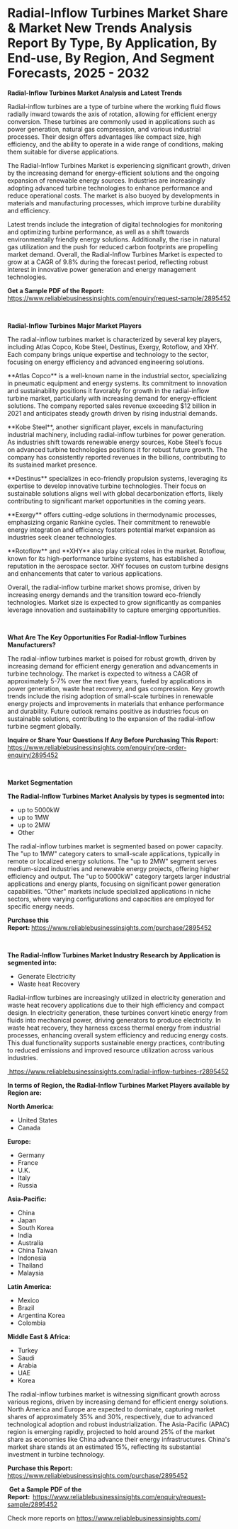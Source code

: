 <p><h1>Radial-Inflow Turbines Market Share & Market New Trends Analysis Report By Type, By Application, By End-use, By Region, And Segment Forecasts, 2025 - 2032</h1></p><p><strong>Radial-Inflow Turbines Market Analysis and Latest Trends</strong></p>
<p><p>Radial-inflow turbines are a type of turbine where the working fluid flows radially inward towards the axis of rotation, allowing for efficient energy conversion. These turbines are commonly used in applications such as power generation, natural gas compression, and various industrial processes. Their design offers advantages like compact size, high efficiency, and the ability to operate in a wide range of conditions, making them suitable for diverse applications.</p><p>The Radial-Inflow Turbines Market is experiencing significant growth, driven by the increasing demand for energy-efficient solutions and the ongoing expansion of renewable energy sources. Industries are increasingly adopting advanced turbine technologies to enhance performance and reduce operational costs. The market is also buoyed by developments in materials and manufacturing processes, which improve turbine durability and efficiency.</p><p>Latest trends include the integration of digital technologies for monitoring and optimizing turbine performance, as well as a shift towards environmentally friendly energy solutions. Additionally, the rise in natural gas utilization and the push for reduced carbon footprints are propelling market demand. Overall, the Radial-Inflow Turbines Market is expected to grow at a CAGR of 9.8% during the forecast period, reflecting robust interest in innovative power generation and energy management technologies.</p></p>
<p><strong>Get a Sample PDF of the Report:&nbsp;</strong> <a href="https://www.reliablebusinessinsights.com/enquiry/request-sample/2895452?utm_campaign=3256&utm_medium=2&utm_source=Github&utm_content=ia&utm_term=15032025&utm_id=radial-inflow-turbines">https://www.reliablebusinessinsights.com/enquiry/request-sample/2895452</a></p>
<p>&nbsp;</p>
<p><strong>Radial-Inflow Turbines Major Market Players</strong></p>
<p><p>The radial-inflow turbines market is characterized by several key players, including Atlas Copco, Kobe Steel, Destinus, Exergy, Rotoflow, and XHY. Each company brings unique expertise and technology to the sector, focusing on energy efficiency and advanced engineering solutions.</p><p>**Atlas Copco** is a well-known name in the industrial sector, specializing in pneumatic equipment and energy systems. Its commitment to innovation and sustainability positions it favorably for growth in the radial-inflow turbine market, particularly with increasing demand for energy-efficient solutions. The company reported sales revenue exceeding $12 billion in 2021 and anticipates steady growth driven by rising industrial demands.</p><p>**Kobe Steel**, another significant player, excels in manufacturing industrial machinery, including radial-inflow turbines for power generation. As industries shift towards renewable energy sources, Kobe Steel’s focus on advanced turbine technologies positions it for robust future growth. The company has consistently reported revenues in the billions, contributing to its sustained market presence.</p><p>**Destinus** specializes in eco-friendly propulsion systems, leveraging its expertise to develop innovative turbine technologies. Their focus on sustainable solutions aligns well with global decarbonization efforts, likely contributing to significant market opportunities in the coming years.</p><p>**Exergy** offers cutting-edge solutions in thermodynamic processes, emphasizing organic Rankine cycles. Their commitment to renewable energy integration and efficiency fosters potential market expansion as industries seek cleaner technologies.</p><p>**Rotoflow** and **XHY** also play critical roles in the market. Rotoflow, known for its high-performance turbine systems, has established a reputation in the aerospace sector. XHY focuses on custom turbine designs and enhancements that cater to various applications.</p><p>Overall, the radial-inflow turbine market shows promise, driven by increasing energy demands and the transition toward eco-friendly technologies. Market size is expected to grow significantly as companies leverage innovation and sustainability to capture emerging opportunities.</p></p>
<p>&nbsp;</p>
<p><strong>What Are The Key Opportunities For Radial-Inflow Turbines Manufacturers?</strong></p>
<p><p>The radial-inflow turbines market is poised for robust growth, driven by increasing demand for efficient energy generation and advancements in turbine technology. The market is expected to witness a CAGR of approximately 5-7% over the next five years, fueled by applications in power generation, waste heat recovery, and gas compression. Key growth trends include the rising adoption of small-scale turbines in renewable energy projects and improvements in materials that enhance performance and durability. Future outlook remains positive as industries focus on sustainable solutions, contributing to the expansion of the radial-inflow turbine segment globally.</p></p>
<p><strong>Inquire or Share Your Questions If Any Before Purchasing This Report:</strong> <a href="https://www.reliablebusinessinsights.com/enquiry/pre-order-enquiry/2895452?utm_campaign=3256&utm_medium=2&utm_source=Github&utm_content=ia&utm_term=15032025&utm_id=radial-inflow-turbines">https://www.reliablebusinessinsights.com/enquiry/pre-order-enquiry/2895452</a></p>
<p>&nbsp;</p>
<p><strong>Market Segmentation</strong></p>
<p><strong>The Radial-Inflow Turbines Market Analysis by types is segmented into:</strong></p>
<p><ul><li>up to 5000kW</li><li>up to 1MW</li><li>up to 2MW</li><li>Other</li></ul></p>
<p><p>The radial-inflow turbines market is segmented based on power capacity. The "up to 1MW" category caters to small-scale applications, typically in remote or localized energy solutions. The "up to 2MW" segment serves medium-sized industries and renewable energy projects, offering higher efficiency and output. The "up to 5000kW" category targets larger industrial applications and energy plants, focusing on significant power generation capabilities. "Other" markets include specialized applications in niche sectors, where varying configurations and capacities are employed for specific energy needs.</p></p>
<p><strong>Purchase this Report:&nbsp;</strong><a href="https://www.reliablebusinessinsights.com/purchase/2895452?utm_campaign=3256&utm_medium=2&utm_source=Github&utm_content=ia&utm_term=15032025&utm_id=radial-inflow-turbines">https://www.reliablebusinessinsights.com/purchase/2895452</a></p>
<p>&nbsp;</p>
<p><strong>The Radial-Inflow Turbines Market Industry Research by Application is segmented into:</strong></p>
<p><ul><li>Generate Electricity</li><li>Waste heat Recovery</li></ul></p>
<p><p>Radial-inflow turbines are increasingly utilized in electricity generation and waste heat recovery applications due to their high efficiency and compact design. In electricity generation, these turbines convert kinetic energy from fluids into mechanical power, driving generators to produce electricity. In waste heat recovery, they harness excess thermal energy from industrial processes, enhancing overall system efficiency and reducing energy costs. This dual functionality supports sustainable energy practices, contributing to reduced emissions and improved resource utilization across various industries.</p></p>
<p><a href="https://www.reliablebusinessinsights.com/radial-inflow-turbines-r2895452?utm_campaign=3256&utm_medium=2&utm_source=Github&utm_content=ia&utm_term=15032025&utm_id=radial-inflow-turbines">&nbsp;https://www.reliablebusinessinsights.com/radial-inflow-turbines-r2895452</a></p>
<p><strong>In terms of Region, the Radial-Inflow Turbines Market Players available by Region are:</strong></p>
<p>
    <p> <strong> North America: </strong>
        <ul>
            <li>United States</li>
            <li>Canada</li>
        </ul>
        </p> 
    <p> <strong> Europe: </strong>
        <ul>
            <li>Germany</li>
            <li>France</li>
            <li>U.K.</li>
            <li>Italy</li>
            <li>Russia</li>
        </ul>
        </p> 
    <p> <strong> Asia-Pacific: </strong>
        <ul>
            <li>China</li>
            <li>Japan</li>
            <li>South Korea</li>
            <li>India</li>
            <li>Australia</li>
            <li>China Taiwan</li>
            <li>Indonesia</li>
            <li>Thailand</li>
            <li>Malaysia</li>
        </ul>
        </p> 
    <p> <strong> Latin America: </strong>
        <ul>
            <li>Mexico</li>
            <li>Brazil</li>
            <li>Argentina Korea</li>
            <li>Colombia</li>
        </ul>
        </p> 
    <p> <strong> Middle East & Africa: </strong>
        <ul>
            <li>Turkey</li>
            <li>Saudi</li>
            <li>Arabia</li>
            <li>UAE</li>
            <li>Korea</li>
        </ul>
    </p>
    </p>
<p><p>The radial-inflow turbines market is witnessing significant growth across various regions, driven by increasing demand for efficient energy solutions. North America and Europe are expected to dominate, capturing market shares of approximately 35% and 30%, respectively, due to advanced technological adoption and robust industrialization. The Asia-Pacific (APAC) region is emerging rapidly, projected to hold around 25% of the market share as economies like China advance their energy infrastructures. China's market share stands at an estimated 15%, reflecting its substantial investment in turbine technology.</p></p>
<p><strong>Purchase this Report: </strong><a href="https://www.reliablebusinessinsights.com/purchase/2895452?utm_campaign=3256&utm_medium=2&utm_source=Github&utm_content=ia&utm_term=15032025&utm_id=radial-inflow-turbines">https://www.reliablebusinessinsights.com/purchase/2895452</a></p>
<p>&nbsp;<strong>Get a Sample PDF of the Report:&nbsp;&nbsp;</strong><a href="https://www.reliablebusinessinsights.com/enquiry/request-sample/2895452?utm_campaign=3256&utm_medium=2&utm_source=Github&utm_content=ia&utm_term=15032025&utm_id=radial-inflow-turbines">https://www.reliablebusinessinsights.com/enquiry/request-sample/2895452</a></p>
<p><strong></strong></p>
<p>Check more reports on <a href="https://www.reliablebusinessinsights.com/?utm_campaign=3256&utm_medium=2&utm_source=Github&utm_content=ia&utm_term=15032025&utm_id=radial-inflow-turbines">https://www.reliablebusinessinsights.com/</a></p>
